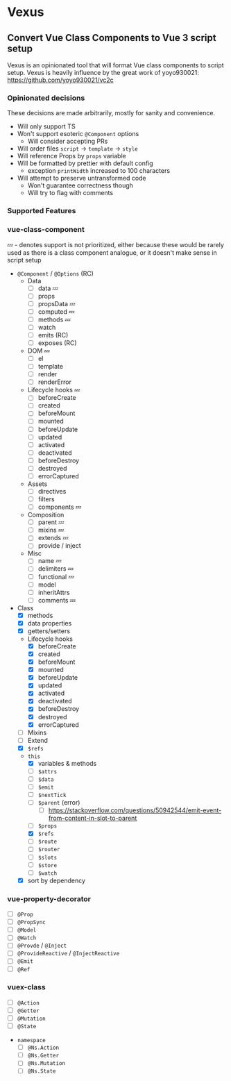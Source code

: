 # Vexus

## Convert Vue Class Components to Vue 3 script setup

Vexus is an opinionated tool that will format Vue class components to script setup. Vexus is heavily influence by the great work of yoyo930021: https://github.com/yoyo930021/vc2c

### Opinionated decisions

These decisions are made arbitrarily, mostly for sanity and convenience.

- Will only support TS
- Won't support esoteric `@Component` options
  - Will consider accepting PRs
- Will order files `script` -> `template` -> `style`
- Will reference Props by `props` variable
- Will be formatted by prettier with default config
  - exception `printWidth` increased to 100 characters
- Will attempt to preserve untransformed code
  - Won't guarantee correctness though
  - Will try to flag with comments

### Supported Features

### vue-class-component

:zzz: - denotes support is not prioritized, either because these would be rarely used as there is a class component analogue, or it doesn't make sense in script setup

- `@Component` / `@Options` (RC)
  - Data
    - [ ] data :zzz:
    - [ ] props
    - [ ] propsData :zzz:
    - [ ] computed :zzz:
    - [ ] methods :zzz:
    - [ ] watch
    - [ ] emits (RC)
    - [ ] exposes (RC)
  - DOM :zzz:
    - [ ] el
    - [ ] template
    - [ ] render
    - [ ] renderError
  - Lifecycle hooks :zzz:
    - [ ] beforeCreate
    - [ ] created
    - [ ] beforeMount
    - [ ] mounted
    - [ ] beforeUpdate
    - [ ] updated
    - [ ] activated
    - [ ] deactivated
    - [ ] beforeDestroy
    - [ ] destroyed
    - [ ] errorCaptured
  - Assets
    - [ ] directives
    - [ ] filters
    - [ ] components :zzz:
  - Composition
    - [ ] parent :zzz:
    - [ ] mixins :zzz:
    - [ ] extends :zzz:
    - [ ] provide / inject
  - Misc
    - [ ] name :zzz:
    - [ ] delimiters :zzz:
    - [ ] functional :zzz:
    - [ ] model
    - [ ] inheritAttrs
    - [ ] comments :zzz:
- Class
  - [x] methods
  - [x] data properties
  - [x] getters/setters
  - Lifecycle hooks
    - [x] beforeCreate
    - [x] created
    - [x] beforeMount
    - [x] mounted
    - [x] beforeUpdate
    - [x] updated
    - [x] activated
    - [x] deactivated
    - [x] beforeDestroy
    - [x] destroyed
    - [x] errorCaptured
  - [ ] Mixins
  - [ ] Extend
  - [x] `$refs`
  - `this`
    - [x] variables & methods
    - [ ] `$attrs`
    - [ ] `$data`
    - [ ] `$emit`
    - [ ] `$nextTick`
    - [ ] `$parent` (error)
      - [ ] https://stackoverflow.com/questions/50942544/emit-event-from-content-in-slot-to-parent
    - [ ] `$props`
    - [x] `$refs`
    - [ ] `$route`
    - [ ] `$router`
    - [ ] `$slots`
    - [ ] `$store`
    - [ ] `$watch`
  - [x] sort by dependency

### vue-property-decorator

- [ ] `@Prop`
- [ ] `@PropSync`
- [ ] `@Model`
- [ ] `@Watch`
- [ ] `@Provde` / `@Inject`
- [ ] `@ProvideReactive` / `@InjectReactive`
- [ ] `@Emit`
- [ ] `@Ref`

### vuex-class

- [ ] `@Action`
- [ ] `@Getter`
- [ ] `@Mutation`
- [ ] `@State`
- `namespace`
  - [ ] `@Ns.Action`
  - [ ] `@Ns.Getter`
  - [ ] `@Ns.Mutation`
  - [ ] `@Ns.State`
